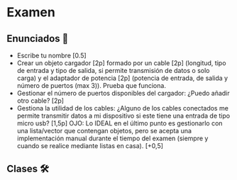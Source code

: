 # Examen

## Enunciados 📄

- Escribe tu nombre [0.5]
- Crear un objeto cargador [2p] formado por un cable [2p] (longitud, tipo de entrada y tipo de salida, si permite transmisión de datos o solo carga) y el adaptador de potencia [2p] (potencia de entrada, de salida y número de puertos (max 3)). Prueba que funciona.
- Gestionar el número de puertos disponibles del cargador: ¿Puedo añadir otro cable? [2p]
- Gestiona la utilidad de los cables: ¿Alguno de los cables conectados me permite transmitir datos a mi dispositivo si este tiene una entrada de tipo micro usb? [1,5p]
OJO: Lo IDEAL en el último punto es gestionarlo con una lista/vector que contengan objetos, pero se acepta una implementación manual durante el tiempo del examen (siempre y cuando se realice mediante listas en casa). [+0,5]

## Clases 🛠

